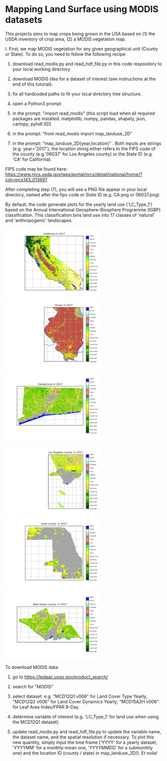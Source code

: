 # Mapping Land Surface using MODIS datasets  

This projects aims to map crops being grown in the USA based on (1) the USDA inventory of crop area, (2) a MODIS vegetation map. 

I.  First, we map MODIS vegetation for any given geographical unit (County or State). To do so, you need to follow the following recipe:

1. download read_modis.py and read_hdf_file.py in this code respository to your local working directory

2. download MODIS tiles for a dataset of interest (see instructions at the end of this tutorial). 

3. fix all hardcoded paths to fit your local directory tree structure. 

4. open a Python3 prompt

5. in the prompt: "import read_modis" (this script load when all required packages are installed: matplotlib, numpy, pandas, shapely, json, cartopy, pyhdf.SD)

6. in the prompt: "from read_modis import map_landuse_2D"

7. in the prompt: "map_landuse_2D(year,location)" . Both inputs are strings (e.g. year='2017'); the location string either refers to the FIPS code of the county (e.g '06037' for Los Angeles county) or the State ID (e.g. 'CA' for California).  

FIPS code may be found here: https://www.nrcs.usda.gov/wps/portal/nrcs/detail/national/home/?cid=nrcs143_013697

After completing step (7), you will see a PNG file appear in your local directory, named after the fips code or State ID (e.g. CA.png or 06037.png). 

By default, the code generate plots for the yearly land use ('LC_Type_1') based on the Annual International Geosphere-Biosphere Programme (IGBP) classification. This classification bins land use into 17 classes of 'natural' and 'anthropogenic' landscapes.


<img src="https://github.com/xlevine/Crop/blob/master/plots/CA.png" width="300"><img src="https://github.com/xlevine/Crop/blob/master/plots/IL.png" width="300"><img src="https://github.com/xlevine/Crop/blob/master/plots/CT.png" width="300">

<img src="https://github.com/xlevine/Crop/blob/master/plots/06037.png" width="300"><img src="https://github.com/xlevine/Crop/blob/master/plots/17031.png" width="300"><img src="https://github.com/xlevine/Crop/blob/master/plots/09009.png" width="300">

To download MODIS data: 

1. go to https://lpdaac.usgs.gov/product_search/

2. search for "MODIS"

3. select dataset: e.g. "MCD12Q1 v006" for Land Cover Type Yearly, "MCD12Q2 v006" for Land Cover Dynamics Yearly; "MCD15A2H v006" for Leaf Area Index/FPAR 8-Day.

4. determine variable of interest (e.g. 'LC_Type_1' for land use when using the MCD12Q1 dataset). 

5. update read_modis.py and read_hdf_file.py to update the variable name, the dataset name, and the spatial resolution if necessary. To plot this new quantity, simply input the time frame ('YYYY' for a yearly dataset, 'YYYYMM' for a monthly-mean one, 'YYYYMMDD' for a submonthly one) and the location ID (county / state) in map_landuse_2D(). Et voila!
